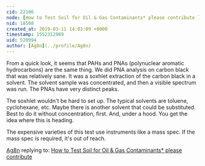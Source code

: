 ```yaml
---
cid: 22106
node: [How to Test Soil for Oil & Gas Contaminants* please contribute ](../notes/DanielleS/03-11-2019/how-to-test-soil-for-oil-gas-contaminants-please-contribute)
nid: 18508
created_at: 2019-03-11 14:03:09 +0000
timestamp: 1552312989
uid: 520994
author: [Ag8n](../profile/Ag8n)
---
```


 From a quick look, it seems that PAHs and PNAs (polynuclear aromatic hydrocarbons) are the same thing.  We did PNA analysis on carbon black that was relatively sane.  It was a soxhlet extraction of the carbon black in a solvent.  The solvent sample was concentrated, and then a visible spectrum was run.  The PNAs have very distinct peaks.  

The soxhlet wouldn't be hard to set up.  The typical solvents are toluene, cyclohexane, etc.   Maybe there is another solvent that could be substituted.  Best to do it without concentration, first.  And, under a hood.  You get the idea where this is heading.

The expensive varieties of this test use instruments like a mass spec.  If the mass spec is required, it's out of reach.

[Ag8n](../profile/Ag8n) replying to: [How to Test Soil for Oil & Gas Contaminants* please contribute ](../notes/DanielleS/03-11-2019/how-to-test-soil-for-oil-gas-contaminants-please-contribute)

